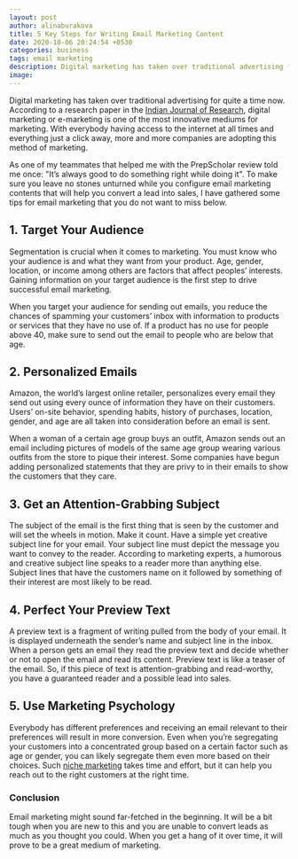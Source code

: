 ```yaml
---
layout: post
author: alinaburakova
title: 5 Key Steps for Writing Email Marketing Content
date: 2020-10-06 20:24:54 +0530
categories: business
tags: email marketing
description: Digital marketing has taken over traditional advertising for quite a time now.
image:
---
```


Digital marketing has taken over traditional advertising for quite a time now. According to a research paper in the [Indian Journal of Research](https://www.worldwidejournals.com/paripex/recent_issues_pdf/2016/January/January_2016_1452586048__55.pdf), digital marketing or e-marketing is one of the most innovative mediums for marketing. With everybody having access to the internet at all times and everything just a click away, more and more companies are adopting this method of marketing.

As one of my teammates that helped me with the PrepScholar review told me once: "It’s always good to do something right while doing it". To make sure you leave no stones unturned while you configure email marketing contents that will help you convert a lead into sales, I have gathered some tips for email marketing that you do not want to miss below.

## 1. Target Your Audience

Segmentation is crucial when it comes to marketing. You must know who your audience is and what they want from your product. Age, gender, location, or income among others are factors that affect peoples’ interests. Gaining information on your target audience is the first step to drive successful email marketing.

When you target your audience for sending out emails, you reduce the chances of spamming your customers’ inbox with information to products or services that they have no use of. If a product has no use for people above 40, make sure to send out the email to people who are below that age.

## 2. Personalized Emails

Amazon, the world’s largest online retailer, personalizes every email they send out using every ounce of information they have on their customers. Users’ on-site behavior, spending habits, history of purchases, location, gender, and age are all taken into consideration before an email is sent.

When a woman of a certain age group buys an outfit, Amazon sends out an email including pictures of models of the same age group wearing various outfits from the store to pique their interest. Some companies have begun adding personalized statements that they are privy to in their emails to show the customers that they care.

## 3. Get an Attention-Grabbing Subject

The subject of the email is the first thing that is seen by the customer and will set the wheels in motion. Make it count. Have a simple yet creative subject line for your email. Your subject line must depict the message you want to convey to the reader. According to marketing experts, a humorous and creative subject line speaks to a reader more than anything else. Subject lines that have the customers name on it followed by something of their interest are most likely to be read.

## 4. Perfect Your Preview Text

A preview text is a fragment of writing pulled from the body of your email. It is displayed underneath the sender’s name and subject line in the inbox. When a person gets an email they read the preview text and decide whether or not to open the email and read its content. Preview text is like a teaser of the email. So, if this piece of text is attention-grabbing and read-worthy, you have a guaranteed reader and a possible lead into sales.

## 5. Use Marketing Psychology

Everybody has different preferences and receiving an email relevant to their preferences will result in more conversion. Even when you’re segregating your customers into a concentrated group based on a certain factor such as age or gender, you can likely segregate them even more based on their choices. Such [niche marketing](https://blog.hubspot.com/marketing/psychology-marketers-revealing-principles-human-behavior) takes time and effort, but it can help you reach out to the right customers at the right time.

### Conclusion

Email marketing might sound far-fetched in the beginning. It will be a bit tough when you are new to this and you are unable to convert leads as much as you thought you could. When you get a hang of it over time, it will prove to be a great medium of marketing.
